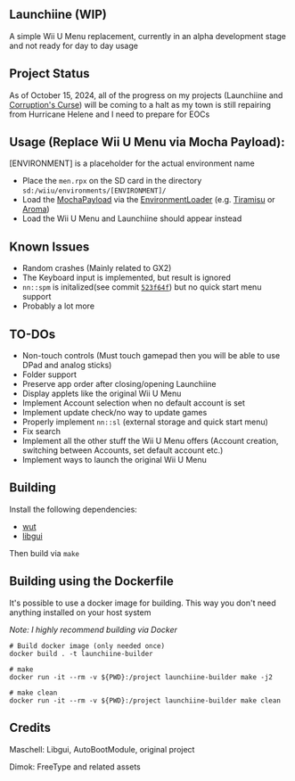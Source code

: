 ## Launchiine (WIP)

A simple Wii U Menu replacement, currently in an alpha development stage and not ready for day to day usage

## Project Status
As of October 15, 2024, all of the progress on my projects (Launchiine and [Corruption's Curse](https://gamebanana.com/mods/523990)) will be coming to a halt as my town is still repairing from Hurricane Helene and I need to prepare for EOCs 

## Usage (Replace Wii U Menu via Mocha Payload):
[ENVIRONMENT] is a placeholder for the actual environment name
- Place the `men.rpx` on the SD card in the directory `sd:/wiiu/environments/[ENVIRONMENT]/`
- Load the [MochaPayload](https://github.com/wiiu-env/MochaPayload) via the [EnvironmentLoader](https://github.com/wiiu-env/EnvironmentLoader) (e.g. [Tiramisu](https://github.com/wiiu-env/Tiramisu) or [Aroma](https://github.com/wiiu-env/Aroma))
- Load the Wii U Menu and Launchiine should appear instead

## Known Issues
- Random crashes (Mainly related to GX2)
- The Keyboard input is implemented, but result is ignored
- `nn::spm` is initalized(see commit [`523f64f`](https://github.com/rpdistiso/launchiine/commit/523f64fb27ea9d9551ddc057f5cef03c75973339)) but no quick start menu support
- Probably a lot more

## TO-DOs
- Non-touch controls (Must touch gamepad then you will be able to use DPad and analog sticks)
- Folder support
- Preserve app order after closing/opening Launchiine
- Display applets like the original Wii U Menu 
- Implement Account selection when no default account is set
- Implement update check/no way to update games
- Properly implement `nn::sl` (external storage and quick start menu)
- Fix search
- Implement all the other stuff the Wii U Menu offers (Account creation, switching between Accounts, set default account etc.)
- Implement ways to launch the original Wii U Menu

## Building
Install the following dependencies:
- [wut](https://github.com/devkitPro/wut)
- [libgui](https://github.com/wiiu-env/libgui)

Then build via `make`

## Building using the Dockerfile
It's possible to use a docker image for building. This way you don't need anything installed on your host system

*Note: I highly recommend building via Docker*

```
# Build docker image (only needed once)
docker build . -t launchiine-builder

# make 
docker run -it --rm -v ${PWD}:/project launchiine-builder make -j2

# make clean
docker run -it --rm -v ${PWD}:/project launchiine-builder make clean
```

## Credits
Maschell: Libgui, AutoBootModule, original project

Dimok: FreeType and related assets
